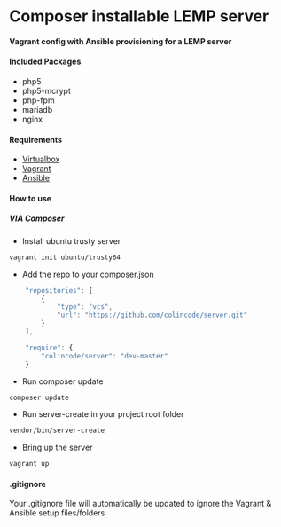 # Composer installable LEMP server 

#### Vagrant config with Ansible provisioning for a LEMP server
#### Included Packages
- php5
- php5-mcrypt
- php-fpm
- mariadb
- nginx

#### Requirements
- [Virtualbox](https://www.virtualbox.org://www.virtualbox.org/)
- [Vagrant](https://www.vagrantup.com/)
- [Ansible](http://www.ansible.com/home)

#### How to use
##### VIA Composer
- Install ubuntu trusty server
```sh
vagrant init ubuntu/trusty64
```

- Add the repo to your composer.json
```js
    "repositories": [
        {
            "type": "vcs",
            "url": "https://github.com/colincode/server.git"
        }
    ],

```
```js
    "require": {
        "colincode/server": "dev-master"
    }

```

- Run composer update
```sh
composer update
```

- Run server-create in your project root folder
```sh
vendor/bin/server-create
```

- Bring up the server
```sh
vagrant up
```

#### .gitignore
Your .gitignore file will automatically be updated to ignore the Vagrant
& Ansible setup files/folders

